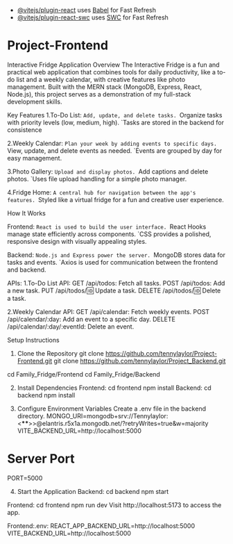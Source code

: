 

- [@vitejs/plugin-react](https://github.com/vitejs/vite-plugin-react/blob/main/packages/plugin-react/README.md) uses [Babel](https://babeljs.io/) for Fast Refresh
- [@vitejs/plugin-react-swc](https://github.com/vitejs/vite-plugin-react-swc) uses [SWC](https://swc.rs/) for Fast Refresh

# Project-Frontend

Interactive Fridge Application
Overview
The Interactive Fridge is a fun and practical web application that combines tools for daily productivity, like a to-do list and a weekly calendar, with creative features like photo management. Built with the MERN stack (MongoDB, Express, React, Node.js), this project serves as a demonstration of my full-stack development skills.

Key Features
1.To-Do List:
`Add, update, and delete tasks.
 `Organize tasks with priority levels (low, medium, high).
`Tasks are stored in the backend for consistence

2.Weekly Calendar:
`Plan your week by adding events to specific days.
 `View, update, and delete events as needed.
`Events are grouped by day for easy management.

3.Photo Gallery:
`Upload and display photos.
 `Add captions and delete photos.
`Uses file upload handling for a simple photo manager.

4.Fridge Home:
`A central hub for navigation between the app's features.
 `Styled like a virtual fridge for a fun and creative user experience.

How It Works

Frontend:
`React is used to build the user interface.
 `React Hooks manage state efficiently across components.
`CSS provides a polished, responsive design with visually appealing styles.

Backend:
`Node.js and Express power the server.
 `MongoDB stores data for tasks and events.
`Axios is used for communication between the frontend and backend.

APIs:
1.To-Do List API:
GET /api/todos: Fetch all tasks.
POST /api/todos: Add a new task.
PUT /api/todos/:id: Update a task.
DELETE /api/todos/:id: Delete a task.

2.Weekly Calendar API:
GET /api/calendar: Fetch weekly events.
POST /api/calendar/:day: Add an event to a specific day.
DELETE /api/calendar/:day/:eventId: Delete an event.

Setup Instructions

1. Clone the Repository
   git clone https://github.com/tennylaylor/Project-Frontend.git
   git clone https://github.com/tennylaylor/Project_Backend.git

cd Family_Fridge/Frontend
cd Family_Fridge/Backend

2. Install Dependencies
   Frontend:
   cd frontend
   npm install
   Backend:
   cd backend
   npm install

3. Configure Environment Variables
   Create a .env file in the backend directory.
   MONGO_URI=mongodb+srv://Tennylaylor:<****\*\*****>>@elantris.r5x1a.mongodb.net/?retryWrites=true&w=majority
   VITE_BACKEND_URL=http://localhost:5000

# Server Port

PORT=5000

4. Start the Application
   Backend:
   cd backend
   npm start

Frontend:
cd frontend
npm run dev
Visit http://localhost:5173 to access the app.

Frontend:.env:
REACT_APP_BACKEND_URL=http://localhost:5000
VITE_BACKEND_URL=http://localhost:5000





















































